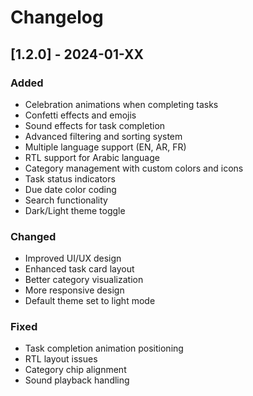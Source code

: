# Changelog

## [1.2.0] - 2024-01-XX

### Added
- Celebration animations when completing tasks
- Confetti effects and emojis
- Sound effects for task completion
- Advanced filtering and sorting system
- Multiple language support (EN, AR, FR)
- RTL support for Arabic language
- Category management with custom colors and icons
- Task status indicators
- Due date color coding
- Search functionality
- Dark/Light theme toggle

### Changed
- Improved UI/UX design
- Enhanced task card layout
- Better category visualization
- More responsive design
- Default theme set to light mode

### Fixed
- Task completion animation positioning
- RTL layout issues
- Category chip alignment
- Sound playback handling
